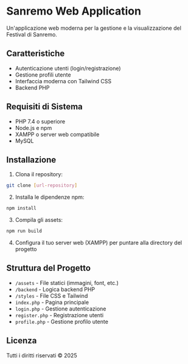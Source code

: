 # Sanremo Web Application

Un'applicazione web moderna per la gestione e la visualizzazione del Festival di Sanremo.

## Caratteristiche

- Autenticazione utenti (login/registrazione)
- Gestione profili utente
- Interfaccia moderna con Tailwind CSS
- Backend PHP

## Requisiti di Sistema

- PHP 7.4 o superiore
- Node.js e npm
- XAMPP o server web compatibile
- MySQL

## Installazione

1. Clona il repository:
```bash
git clone [url-repository]
```

2. Installa le dipendenze npm:
```bash
npm install
```

3. Compila gli assets:
```bash
npm run build
```

4. Configura il tuo server web (XAMPP) per puntare alla directory del progetto



## Struttura del Progetto

- `/assets` - File statici (immagini, font, etc.)
- `/backend` - Logica backend PHP
- `/styles` - File CSS e Tailwind
- `index.php` - Pagina principale
- `login.php` - Gestione autenticazione
- `register.php` - Registrazione utenti
- `profile.php` - Gestione profilo utente

## Licenza

Tutti i diritti riservati © 2025
